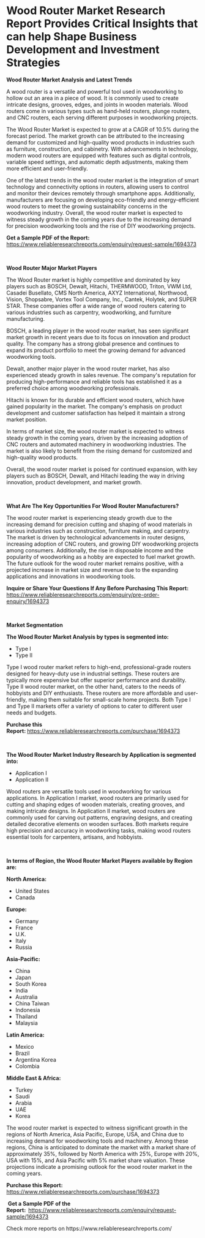 <p><h1>Wood Router Market Research Report Provides Critical Insights that can help Shape Business Development and Investment Strategies</h1></p><p><strong>Wood Router Market Analysis and Latest Trends</strong></p>
<p><p>A wood router is a versatile and powerful tool used in woodworking to hollow out an area in a piece of wood. It is commonly used to create intricate designs, grooves, edges, and joints in wooden materials. Wood routers come in various types such as hand-held routers, plunge routers, and CNC routers, each serving different purposes in woodworking projects.</p><p>The Wood Router Market is expected to grow at a CAGR of 10.5% during the forecast period. The market growth can be attributed to the increasing demand for customized and high-quality wood products in industries such as furniture, construction, and cabinetry. With advancements in technology, modern wood routers are equipped with features such as digital controls, variable speed settings, and automatic depth adjustments, making them more efficient and user-friendly.</p><p>One of the latest trends in the wood router market is the integration of smart technology and connectivity options in routers, allowing users to control and monitor their devices remotely through smartphone apps. Additionally, manufacturers are focusing on developing eco-friendly and energy-efficient wood routers to meet the growing sustainability concerns in the woodworking industry. Overall, the wood router market is expected to witness steady growth in the coming years due to the increasing demand for precision woodworking tools and the rise of DIY woodworking projects.</p></p>
<p><strong>Get a Sample PDF of the Report:&nbsp;</strong> <a href="https://www.reliableresearchreports.com/enquiry/request-sample/1694373">https://www.reliableresearchreports.com/enquiry/request-sample/1694373</a></p>
<p>&nbsp;</p>
<p><strong>Wood Router Major Market Players</strong></p>
<p><p>The Wood Router market is highly competitive and dominated by key players such as BOSCH, Dewalt, Hitachi, THERMWOOD, Triton, VWM Ltd, Casadei Busellato, CMS North America, AXYZ International, Northwood, Vision, Shopsabre, Vortex Tool Company, Inc., Cantek, Holytek, and SUPER STAR. These companies offer a wide range of wood routers catering to various industries such as carpentry, woodworking, and furniture manufacturing.</p><p>BOSCH, a leading player in the wood router market, has seen significant market growth in recent years due to its focus on innovation and product quality. The company has a strong global presence and continues to expand its product portfolio to meet the growing demand for advanced woodworking tools.</p><p>Dewalt, another major player in the wood router market, has also experienced steady growth in sales revenue. The company's reputation for producing high-performance and reliable tools has established it as a preferred choice among woodworking professionals.</p><p>Hitachi is known for its durable and efficient wood routers, which have gained popularity in the market. The company's emphasis on product development and customer satisfaction has helped it maintain a strong market position.</p><p>In terms of market size, the wood router market is expected to witness steady growth in the coming years, driven by the increasing adoption of CNC routers and automated machinery in woodworking industries. The market is also likely to benefit from the rising demand for customized and high-quality wood products.</p><p>Overall, the wood router market is poised for continued expansion, with key players such as BOSCH, Dewalt, and Hitachi leading the way in driving innovation, product development, and market growth.</p></p>
<p>&nbsp;</p>
<p><strong>What Are The Key Opportunities For Wood Router Manufacturers?</strong></p>
<p><p>The wood router market is experiencing steady growth due to the increasing demand for precision cutting and shaping of wood materials in various industries such as construction, furniture making, and carpentry. The market is driven by technological advancements in router designs, increasing adoption of CNC routers, and growing DIY woodworking projects among consumers. Additionally, the rise in disposable income and the popularity of woodworking as a hobby are expected to fuel market growth. The future outlook for the wood router market remains positive, with a projected increase in market size and revenue due to the expanding applications and innovations in woodworking tools.</p></p>
<p><strong>Inquire or Share Your Questions If Any Before Purchasing This Report:</strong> <a href="https://www.reliableresearchreports.com/enquiry/pre-order-enquiry/1694373">https://www.reliableresearchreports.com/enquiry/pre-order-enquiry/1694373</a></p>
<p>&nbsp;</p>
<p><strong>Market Segmentation</strong></p>
<p><strong>The Wood Router Market Analysis by types is segmented into:</strong></p>
<p><ul><li>Type I</li><li>Type II</li></ul></p>
<p><p>Type I wood router market refers to high-end, professional-grade routers designed for heavy-duty use in industrial settings. These routers are typically more expensive but offer superior performance and durability. Type II wood router market, on the other hand, caters to the needs of hobbyists and DIY enthusiasts. These routers are more affordable and user-friendly, making them suitable for small-scale home projects. Both Type I and Type II markets offer a variety of options to cater to different user needs and budgets.</p></p>
<p><strong>Purchase this Report:&nbsp;</strong><a href="https://www.reliableresearchreports.com/purchase/1694373">https://www.reliableresearchreports.com/purchase/1694373</a></p>
<p>&nbsp;</p>
<p><strong>The Wood Router Market Industry Research by Application is segmented into:</strong></p>
<p><ul><li>Application I</li><li>Application II</li></ul></p>
<p><p>Wood routers are versatile tools used in woodworking for various applications. In Application I market, wood routers are primarily used for cutting and shaping edges of wooden materials, creating grooves, and making intricate designs. In Application II market, wood routers are commonly used for carving out patterns, engraving designs, and creating detailed decorative elements on wooden surfaces. Both markets require high precision and accuracy in woodworking tasks, making wood routers essential tools for carpenters, artisans, and hobbyists.</p></p>
<p>&nbsp;</p>
<p><strong>In terms of Region, the Wood Router Market Players available by Region are:</strong></p>
<p>
    <p> <strong> North America: </strong>
        <ul>
            <li>United States</li>
            <li>Canada</li>
        </ul>
        </p> 
    <p> <strong> Europe: </strong>
        <ul>
            <li>Germany</li>
            <li>France</li>
            <li>U.K.</li>
            <li>Italy</li>
            <li>Russia</li>
        </ul>
        </p> 
    <p> <strong> Asia-Pacific: </strong>
        <ul>
            <li>China</li>
            <li>Japan</li>
            <li>South Korea</li>
            <li>India</li>
            <li>Australia</li>
            <li>China Taiwan</li>
            <li>Indonesia</li>
            <li>Thailand</li>
            <li>Malaysia</li>
        </ul>
        </p> 
    <p> <strong> Latin America: </strong>
        <ul>
            <li>Mexico</li>
            <li>Brazil</li>
            <li>Argentina Korea</li>
            <li>Colombia</li>
        </ul>
        </p> 
    <p> <strong> Middle East & Africa: </strong>
        <ul>
            <li>Turkey</li>
            <li>Saudi</li>
            <li>Arabia</li>
            <li>UAE</li>
            <li>Korea</li>
        </ul>
    </p>
    </p>
<p><p>The wood router market is expected to witness significant growth in the regions of North America, Asia Pacific, Europe, USA, and China due to increasing demand for woodworking tools and machinery. Among these regions, China is anticipated to dominate the market with a market share of approximately 35%, followed by North America with 25%, Europe with 20%, USA with 15%, and Asia Pacific with 5% market share valuation. These projections indicate a promising outlook for the wood router market in the coming years.</p></p>
<p><strong>Purchase this Report: </strong><a href="https://www.reliableresearchreports.com/purchase/1694373">https://www.reliableresearchreports.com/purchase/1694373</a></p>
<p>&nbsp;<strong>Get a Sample PDF of the Report:&nbsp;&nbsp;</strong><a href="https://www.reliableresearchreports.com/enquiry/request-sample/1694373">https://www.reliableresearchreports.com/enquiry/request-sample/1694373</a></p>
<p><strong></strong></p>
<p>Check more reports on https://www.reliableresearchreports.com/</p>